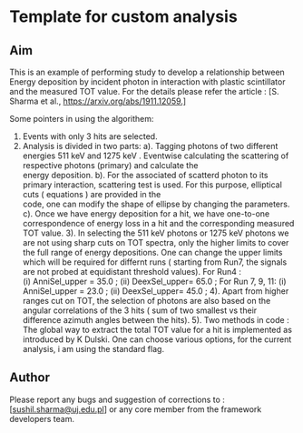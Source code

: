 # Template for custom analysis

## Aim
This is an example of  performing study to develop a relationship between Energy deposition by incident photon in interaction with plastic scintillator and the measured TOT value. 
For the details please refer the article : [S. Sharma et al., https://arxiv.org/abs/1911.12059.]

Some pointers in using  the algorithem: 

1.  Events with only 3 hits are selected.
2. Analysis is divided in two parts: 
	a). Tagging photons of two different energies 511 keV and 1275 keV . Eventwise calculating the scattering of respective photons (primary) and calculate the  
	     energy deposition. 
	b). For the associated of scatterd photon to its primary interaction, scattering test is used. For this purpose, elliptical cuts ( equations ) are provided in the  
	     code, one can modify the shape of ellipse  by changing the parameters. 
	c). Once we have energy deposition for a hit, we have one-to-one correspondence of energy loss in a hit and the corresponding measured TOT value.
	3). In selecting the 511 keV photons or 1275 keV photons we are not using sharp cuts on TOT spectra, only the higher limits to cover the full range of energy depositions. One can change the upper limits which will be required for differnt runs ( starting from Run7, the signals are not probed at equidistant threshold values).
	For Run4 :   
	(i)  AnniSel_upper = 35.0 ;
	(ii) DeexSel_upper= 65.0 ;
	For Run 7, 9, 11:
	(i)  AnniSel_upper = 23.0 ;
	(ii) DeexSel_upper= 45.0 ;
4). Apart from higher ranges cut on TOT, the selection of photons are also based on the angular correlations of the 3 hits ( sum of two smallest vs their difference azimuth angles between the hits).
5). Two methods  in code : The global way to extract the total TOT value for a hit is implemented as introduced by K Dulski. One can choose various options, for the current analysis, i am using the standard flag.
## Author 
Please report any bugs and suggestion of corrections to : [sushil.sharma@uj.edu.pl] or any core member from the framework developers team. 
